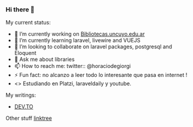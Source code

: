 ### Hi there 👋

<!--
**horaciod/horaciod** is a ✨ _special_ ✨ repository because its `README.md` (this file) appears on your GitHub profile.
-->
My current status: 

- 🔭 I’m currently working on [Bibliotecas.uncuyo.edu.ar](https://github.com/SIDUNCUYO/)
- 🌱 I’m currently learning laravel, livewire and VUEJS
- 👯 I’m looking to collaborate on laravel packages, postgresql and Eloquent
- 💬 Ask me about libraries 
- 📫 How to reach me: twitter::  @horaciodegiorgi
- ⚡ Fun fact: no alcanzo a leer todo lo interesante que pasa en internet !
- <> Estudiando en Platzi, laraveldaily  y youtube. 

My writings:

- [DEV.TO](https://dev.to/horaciodegiorgi/)

Other stuff 
[linktree](https://linktr.ee/horaciod)

